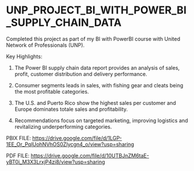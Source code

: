 # UNP_PROJECT_BI_WITH_POWER_BI_SUPPLY_CHAIN_DATA

Completed this project as part of my BI with PowerBI course with United Network of Professionals (UNP).

Key Highlights:

1. The Power BI supply chain data report provides an analysis of sales, profit, customer distribution and delivery performance.

2. Consumer segments leads in sales, with fishing gear and cleats being the most profitable categories.

3. The U.S. and Puerto Rico show the highest sales per customer and Europe dominates totale sales and profitability.

4. Recommendations focus on targeted marketing, improving logistics and revitalizing underperforming categories.

PBIX FILE: https://drive.google.com/file/d/1LGP-1EE_Or_PqlUohNVhOS0Zlycgn4_o/view?usp=sharing

PDF FILE: https://drive.google.com/file/d/10UTBJnZM6taE-yBT0i_M3X3LrxjP4zi8/view?usp=sharing
